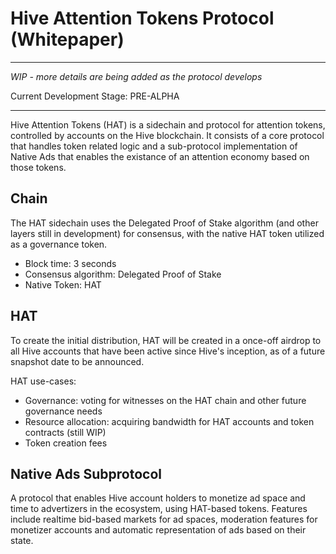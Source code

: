 # Hive Attention Tokens Protocol (Whitepaper)

---

*WIP - more details are being added as the protocol develops*

Current Development Stage: PRE-ALPHA

---

Hive Attention Tokens (HAT) is a sidechain and protocol for attention tokens, controlled by accounts on the Hive blockchain. It consists of a core protocol that handles token related logic and a sub-protocol implementation of Native Ads that enables the existance of an attention economy based on those tokens.

## Chain

The HAT sidechain uses the Delegated Proof of Stake algorithm (and other layers still in development) for consensus, with the native HAT token utilized as a governance token.

- Block time: 3 seconds
- Consensus algorithm: Delegated Proof of Stake
- Native Token: HAT

## HAT

To create the initial distribution, HAT will be created in a once-off airdrop to all Hive accounts that have been active since Hive's inception, as of a future snapshot date to be announced. 

HAT use-cases:

- Governance: voting for witnesses on the HAT chain and other future governance needs
- Resource allocation: acquiring bandwidth for HAT accounts and token contracts (still WIP)
- Token creation fees


## Native Ads Subprotocol

A protocol that enables Hive account holders to monetize ad space and time to advertizers in the ecosystem, using HAT-based tokens. Features include realtime bid-based markets for ad spaces, moderation features for monetizer accounts and automatic representation of ads based on their state.
